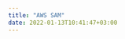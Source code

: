 ```yaml
---
title: "AWS SAM"
date: 2022-01-13T10:41:47+03:00
---
```


<div w3-include-html="sam_html_content/languages_tab_bar.html"></div>
<link rel="stylesheet" href="master.css">
<script>
includeHTML();
</script>